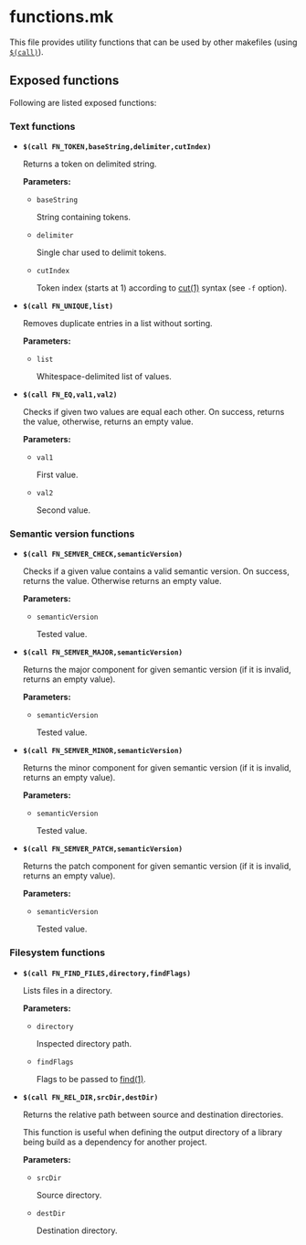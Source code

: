 # functions.mk

This file provides utility functions that can be used by other makefiles (using [`$(call)`](https://www.gnu.org/software/make/manual/html_node/Call-Function.html)).

## Exposed functions

Following are listed exposed functions:

### Text functions

* **`$(call FN_TOKEN,baseString,delimiter,cutIndex)`**

  Returns a token on delimited string.

  **Parameters:**

  * `baseString`

    String containing tokens.

  * `delimiter`

    Single char used to delimit tokens.

  * `cutIndex`

    Token index (starts at 1) according to [cut(1)](https://man7.org/linux/man-pages/man1/cut.1.html) syntax (see `-f` option).

* **`$(call FN_UNIQUE,list)`**

  Removes duplicate entries in a list without sorting.

  **Parameters:**

  * `list`

    Whitespace-delimited list of values.


* **`$(call FN_EQ,val1,val2)`**

  Checks if given two values are equal each other. On success, returns the value, otherwise, returns an empty value.

  **Parameters:**

  * `val1`

    First value.

  * `val2`

    Second value.

### Semantic version functions

* **`$(call FN_SEMVER_CHECK,semanticVersion)`**

  Checks if a given value contains a valid semantic version. On success, returns the value. Otherwise returns an empty value.

  **Parameters:**

  * `semanticVersion`

    Tested value.

* **`$(call FN_SEMVER_MAJOR,semanticVersion)`**

  Returns the major component for given semantic version (if it is invalid, returns an empty value).

  **Parameters:**

  * `semanticVersion`

    Tested value.

* **`$(call FN_SEMVER_MINOR,semanticVersion)`**

  Returns the minor component for given semantic version (if it is invalid, returns an empty value).

  **Parameters:**

  * `semanticVersion`

    Tested value.

* **`$(call FN_SEMVER_PATCH,semanticVersion)`**

  Returns the patch component for given semantic version (if it is invalid, returns an empty value).

  **Parameters:**

  * `semanticVersion`

    Tested value.

### Filesystem functions

* **`$(call FN_FIND_FILES,directory,findFlags)`**

  Lists files in a directory.

  **Parameters:**

  * `directory`

    Inspected directory path.

  * `findFlags`

    Flags to be passed to [find(1)](https://linux.die.net/man/1/find).


* **`$(call FN_REL_DIR,srcDir,destDir)`**

  Returns the relative path between source and destination directories.

  This function is useful when defining the output directory of a library being build as a dependency for another project.

  **Parameters:**

  * `srcDir`

    Source directory.

  * `destDir`

    Destination directory.

